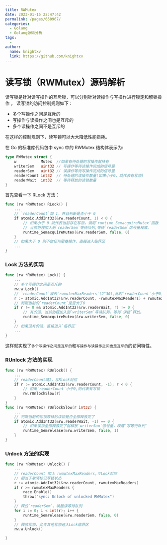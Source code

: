```yaml
---
title: RWMutex
date: 2023-01-15 22:47:42
permalink: /pages/650967/
categories:
  - Golang
  - Golang源码分析
tags:
  - 
author: 
  name: knightxv
  link: https://github.com/knightxv
---
```

# 读写锁（RWMutex）源码解析

读写锁是针对读写操作的互斥锁，可以分别针对读操作与写操作进行锁定和解锁操作 。
读写锁的访问控制规则如下：

-   多个写操作之间是互斥的
-   写操作与读操作之间也是互斥的
-   多个读操作之间不是互斥的

在这样的控制规则下，读写锁可以大大降低性能损耗。

在 Go 的标准库代码包中 sync 中的 RWMutex 结构体表示为:

```go
type RWMutex struct {
	w           Mutex  //如果有待处理的写操作就持有
	writerSem   uint32 // 写操作等待读操作完成的信号量
	readerSem   uint32 // 读操作等待写操作完成的信号量
	readerCount int32  // 待处理的读操作数量(如果小于0，就代表有写锁)
	readerWait  int32  // 等待释放的读锁数量
}
```

首先查看一下 RLock 方法：

```go
func (rw *RWMutex) RLock() {
	...
	// `readerCount`加 1，并且判断是否小于 0
	if atomic.AddInt32(&rw.readerCount, 1) < 0 {
		// 如果小于 0 就代表当前存在写锁，调用`runtime_SemacquireMutex`函数
		// 当前协程加入到`readerSem`等待队列,等待`readerSem`信号量释放。
		runtime_SemacquireMutex(&rw.readerSem, false, 0)
	}
	// 如果大于 0 则不做任何阻塞操作，直接进入临界区
	...
}
```

### Lock 方法的实现

```go
func (rw *RWMutex) Lock() {
	...
	// 多个写操作之间是互斥的
	rw.w.Lock()
	// `readerCount`减去`rwmutexMaxReaders`(2^30),此时`readerCount`小于0，相当于标记了当前锁的状态为`写锁`状态
	r := atomic.AddInt32(&rw.readerCount, -rwmutexMaxReaders) + rwmutexMaxReaders
	// 判断当前的`readerCount`是否大于0
	if r != 0 && atomic.AddInt32(&rw.readerWait, r) != 0 {
        // 有的话，当前协程加入到`writerSem`等待队列，等待`读锁`释放。
		runtime_SemacquireMutex(&rw.writerSem, false, 0)
	}
    // 如果没有的话，直接进入`临界区`
	...
}
```

这样就实现了`多个写操作之间是互斥的`和`写操作与读操作之间也是互斥的`的访问特性。

### RUnlock 方法的实现

```go
func (rw *RWMutex) RUnlock() {
    ...
    // readerCount减1，与Rlock对应
	if r := atomic.AddInt32(&rw.readerCount, -1); r < 0 {
        // 如果`readerCount`小于0,则代表有写锁
		rw.rUnlockSlow(r)
	}
}
func (rw *RWMutex) rUnlockSlow(r int32) {
	...
    // 判断当前的写锁等待的读锁是否全部释放完了
	if atomic.AddInt32(&rw.readerWait, -1) == 0 {
		// 如果读锁全部释放完了就释放`writerSem`信号量，唤醒`写等待队列`
		runtime_Semrelease(&rw.writerSem, false, 1)
	}
}
```

### Unlock 方法的实现

```go
func (rw *RWMutex) Unlock() {
	...
    // readerCount 加上 rwmutexMaxReaders,与Lock对应
    // 相当于取消标记写锁状态
	r := atomic.AddInt32(&rw.readerCount, rwmutexMaxReaders)
	if r >= rwmutexMaxReaders {
		race.Enable()
		throw("sync: Unlock of unlocked RWMutex")
	}
	// 释放`readerSem`，唤醒读等待队列
	for i := 0; i < int(r); i++ {
		runtime_Semrelease(&rw.readerSem, false, 0)
	}
	// 释放写锁，允许其他写锁进入Lock临界区
	rw.w.Unlock()

}
```
